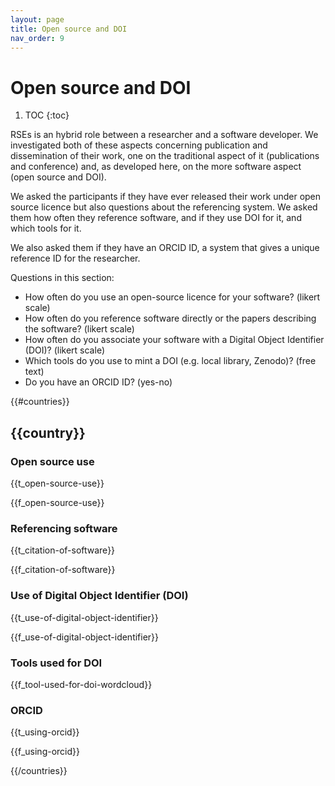 ```yaml
---
layout: page
title: Open source and DOI
nav_order: 9
---
```

# Open source and DOI

1. TOC
{:toc}

RSEs is an hybrid role between a researcher and a software developer. We
investigated both of these aspects concerning publication and dissemination of
their work, one on the traditional aspect of it (publications and conference)
and, as developed here, on the more software aspect (open source and DOI).

We asked the participants if they have ever released their work under open
source licence but also questions about the referencing system. We asked them
how often they reference software, and if they use DOI for it, and which tools
for it.

We also asked them if they have an ORCID ID, a system that gives a unique
reference ID for the researcher.

Questions in this section:

* How often do you use an open-source licence for your software? (likert scale)
* How often do you reference software directly or the papers describing the software? (likert scale)
* How often do you associate your software with a Digital Object Identifier (DOI)? (likert scale)
* Which tools do you use to mint a DOI (e.g. local library, Zenodo)? (free text)
* Do you have an ORCID ID? (yes-no)

{{#countries}}

## {{country}}

### Open source use

{{t_open-source-use}}

{{f_open-source-use}}

### Referencing software

{{t_citation-of-software}}

{{f_citation-of-software}}

### Use of Digital Object Identifier (DOI)

{{t_use-of-digital-object-identifier}}

{{f_use-of-digital-object-identifier}}

### Tools used for DOI

{{f_tool-used-for-doi-wordcloud}}

### ORCID

{{t_using-orcid}}

{{f_using-orcid}}

{{/countries}}
